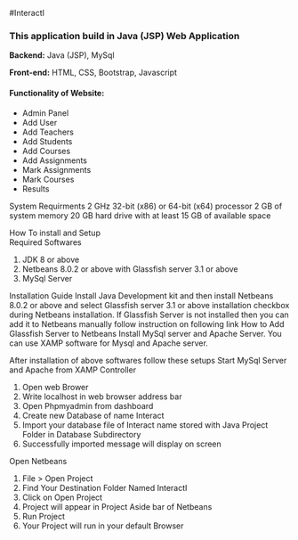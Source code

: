 #InteractI
### This application build in Java (JSP) Web Application

**Backend:** Java (JSP), MySql

**Front-end:** HTML, CSS, Bootstrap, Javascript

#### Functionality of Website:
- Admin Panel
- Add User
- Add Teachers
- Add Students
- Add Courses
- Add Assignments  
- Mark Assignments 
- Mark Courses
- Results

System Requirments
2 GHz 32-bit (x86) or 64-bit (x64) processor
2 GB of system memory
20 GB hard drive with at least 15 GB of available space

How To install and Setup	
Required Softwares
1. JDK 8 or above
2. Netbeans 8.0.2 or above with Glassfish server 3.1 or above 
3. MySql Server 

Installation Guide
Install Java Development kit and then install Netbeans 8.0.2 or above and select  Glassfish server 3.1 or above installation checkbox during Netbeans installation.
If Glassfish Server is not installed then you can add it to Netbeans manually follow instruction on following link How to Add Glassfish Server to Netbeans
Install MySql server and Apache Server. You can use XAMP software for Mysql and Apache server.

After installation of above softwares follow these setups 
Start MySql Server and Apache from XAMP Controller
1. Open web Brower
2. Write localhost in web browser address bar
3. Open Phpmyadmin from dashboard
4. Create new Database of name Interact
5. Import your database file of Interact name stored with Java Project Folder in Database Subdirectory
6. Successfully imported message will display on screen


Open Netbeans  
1. File > Open Project 
2. Find Your Destination Folder Named InteractI
3. Click on Open Project
4. Project will appear in Project Aside bar of Netbeans
5. Run Project 
6. Your Project will run in your default Browser

